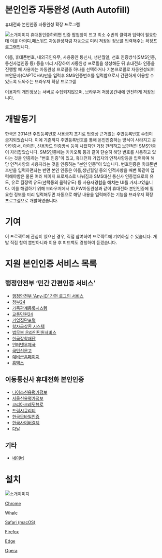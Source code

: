 # 본인인증 자동완성 (Auth Autofill)
휴대전화 본인인증 자동완성 확장 프로그램

![소개이미지](./publish/img/AuthAutofillScreen0.0.3chrome_small.png)
휴대폰인증하려면 인증 팝업창이 뜨고 최소 수번의 클릭과 입력이 필요한데 이를 아이디,패스워드 자동완성처럼 자동으로 미리 저장된 정보를 입력해주는 확장프로그램입니다.

이름, 휴대폰번호, 내외국인유무, 사용중인 통신사, 생년월일, 선호 인증방식(SMS인증, 통신사앱인증 등) 등을 미리 저장하여 자동완성 프로필을 생성해둔 뒤 휴대전화 인증을 진행할 때 사용자는 자동완성 프로필중 하나를 선택하거나 기본프로필로 자동완성되어 보안문자(CAPTCHA)만을 입력후 SMS인증번호를 입력함으로서 간편하게 이용할 수 있도록 도와주는 브라우저 확장 프로그램

이용자의 개인정보는 서버로 수집되지않으며, 브라우저 저장공간내에 안전하게 저장됩니다.

# 개발동기
한국은 2014년 주민등록번호 사용금지 조치로 법령상 근거없는 주민등록번호 수집이 금지되었습니다. 이에 기존까지 주민등록번호를 통해 본인인증하는 방식이 사라지고 공인인증서, 아이핀, 신용카드 인증방식 등이 나왔지만 가장 편리하고 보편적인 SMS인증이 자리잡았습니다. SMS인증에는 카카오톡 등과 같이 단순히 해당 번호를 사용하고 있다는 것을 인증하는 "번호 인증"이 있고, 휴대전화 가입자의 인적사항등을 입력하여 해당 인적사항의 사용자라는 것을 인증하는 "본인 인증"이 있습니다. 번호인증은 휴대폰번호만을 입력하면되는 반면 본인 인증은 이름,생년월일 등의 인적사항을 매번 똑같이 입력해야함은 물론 여러 페이지 프로세스로 나눠짐과 SMS대신 통신사 인증앱으로의 유도, 유료 월정액 유도(선택동의 클릭유도) 등 사용자경험을 해치는 UI를 가지고있습니다. 이를 해결하기 위해 브라우저에서 ID,PW자동완성과 같이 휴대전화 본인인증에 필요한 정보를 미리 입력해두면 자동으로 해당 내용을 입력해주는 기능을 브라우저 확장 프로그램으로 개발하였습니다.


# 기여
이 프로젝트에 관심이 있으신 경우, 직접 참여하여 프로젝트에 기여하실 수 있습니다. 개발 직접 참여 뿐만아니라 이용 후 피드백도 경청하여 듣겠습니다.


# 지원 본인인증 서비스 목록
## 행정안전부 ‘민간 간편인증 서비스’
 * [행정안전부 ‘Any-ID’ 간편 로그인 서비스](https://www.mois.go.kr/frt/bbs/type010/commonSelectBoardArticle.do?bbsId=BBSMSTR_000000000008&nttId=97826)
 * [정부24](https://www.gov.kr)
 * [가족관계등록시스템](https://efamily.scourt.go.kr)
 * [교통민원24](https://www.efine.go.kr)
 * [기업집단포털](https://www.egroup.go.kr)
 * [학자금상환 시스템](https://www.icl.go.kr)
 * [법무부 온라인민원서비스](https://minwon.moj.go.kr)
 * [한국장학재단](https://www.kosaf.go.kr)
 * [인터넷우체국](https://www.epost.go.kr)
 * [국민신문고](https://www.epeople.go.kr)
 * [예비군홈페이지](https://www.yebigun1.mil.kr)
 * [홈택스](https://www.hometax.go.kr)

## 이동통신사 휴대전화 본인인증
 * [나이스신용평가정보](http://www.namecheck.co.kr)
 * [서울신용평가정보](http://www.seoulcredit.co.kr)
 * [코리아크레딧뷰로](http://ok-name.co.kr)
 * [드림시큐리티](http://www.mobile-ok.com)
 * [한국모바일인증](http://www.kmcert.com)
 * [한국사이버결제](http://www.kcp.co.kr)
 * [다날](https://www.danal.co.kr)

## 기타
 * [네이버](https://nid.naver.com)


# 설치
![소개이미지](./publish/img/small_promotion_tile.png)

[Chrome](https://chrome.google.com/webstore/detail/auth-autofill/picheccdgiofpnkjbkekgkcighblblem)

[Whale](https://store.whale.naver.com/detail/ncfnbaompehfhemgcpfkokcecnmohigo)

[Safari (macOS)](https://apps.apple.com/kr/app/본인인증-자동완성-for-safari/id1550426920)

[Firefox](https://addons.mozilla.org/ko/firefox/addon/auth-autofill/)

[Edge](https://microsoftedge.microsoft.com/addons/detail/본인인증-자동완성-auth-autofill/lifloelaookkeeajgkoobphhdkinfhlp?hl=ko)

[Opera](https://addons.opera.com/ko/extensions/details/bonininjeung-jadongwanseong-auth-autofill/)